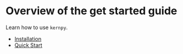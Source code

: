# Overview of the get started guide

Learn how to use `kernpy`. 

- [Installation](get-started/installation.md)
- [Quick Start](get-started/quick-start.md)




